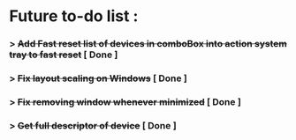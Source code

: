 # Future to-do list :

### > ~~Add Fast reset list of devices in comboBox into action system tray to fast reset~~ **[ Done ]**
### > ~~Fix layout scaling on Windows~~ **[ Done ]**
### > ~~Fix removing window whenever minimized~~ **[ Done ]**
### > ~~Get full descriptor of device~~ **[ Done ]**
